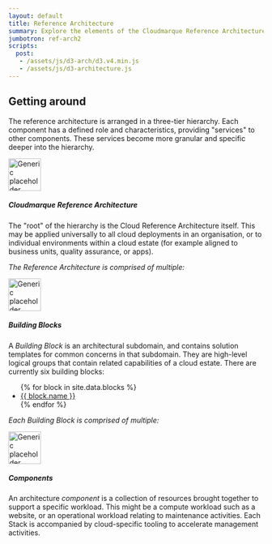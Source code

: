 ```yaml
---
layout: default
title: Reference Architecture
summary: Explore the elements of the Cloudmarque Reference Architecture, and understand the design principles that lie behind it.
jumbotron: ref-arch2
scripts:
  post:
   - /assets/js/d3-arch/d3.v4.min.js
   - /assets/js/d3-architecture.js
---
```

## Getting around
The reference architecture is arranged in a three-tier hierarchy. Each component has a defined role and characteristics, providing "services" to other components. These services become more granular and specific deeper into the hierarchy.

<div class="media pb-4">
    <img class="mr-3" src="/assets/images/headers/ref-arch-outline.svg" alt="Generic placeholder image" height="64px" width="64px">
    <div class="media-body">
        <h5 class="mt-0">Cloudmarque Reference Architecture</h5>
        <p>
            The "root" of the hierarchy is the Cloud Reference Architecture itself. This may be applied universally to all cloud deployments in an organisation, or to individual environments within a cloud estate (for example aligned to business units, quality assurance, or apps).
        </p>
        <p>
            <em>The Reference Architecture is comprised of multiple:</em>
        </p>
    </div>
</div>
<div class="media mt-3">
    <div class="pr-3">
        <img src="/assets/images/headers/arch-devops.svg" alt="Generic placeholder image" height="64px" width="64px">
    </div>
    <div class="media-body">
        <h5 class="mt-0">Building Blocks</h5>
        <p>
            A <em>Building Block</em> is an architectural subdomain, and contains solution templates for common concerns in that subdomain. They are high-level logical groups that contain related capabilities of a cloud estate. There are currently six building blocks:
            <ul>
                {% for block in site.data.blocks %}
                <li><a href="{{ block.docs_url}}">{{ block.name }}</a></li>
                {% endfor %}
            </ul>
            <p class="pt-4">
                <em>Each Building Block is comprised of multiple:</em>
            </p>
        </p>
    </div>
</div>
<div class="media mt-3">
    <div class="pr-3">
        <img src="/assets/images/headers/stack-generic-color.svg" alt="Generic placeholder image" height="64px" width="64px">
    </div>
    <div class="media-body">
        <h5 class="mt-0">Components</h5>
        An architecture <em>component</em> is a collection of resources brought together to support a specific workload. This might be a compute workload such as a website, or an operational workload relating to maintenance activities. Each Stack is accompanied by cloud-specific tooling to accelerate management activities.
    </div>
</div>
